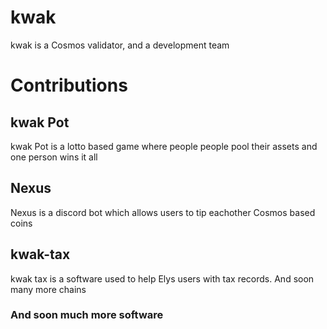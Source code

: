 # kwak
kwak is a Cosmos validator, and a development team

# Contributions 
## kwak Pot
   kwak Pot is a lotto based game where people people pool their assets and one person wins it all
## Nexus
   Nexus is a discord bot which allows users to tip eachother Cosmos based coins
## kwak-tax
   kwak tax is a software used to help Elys users with tax records. And soon many more chains
   
### And soon much more software
